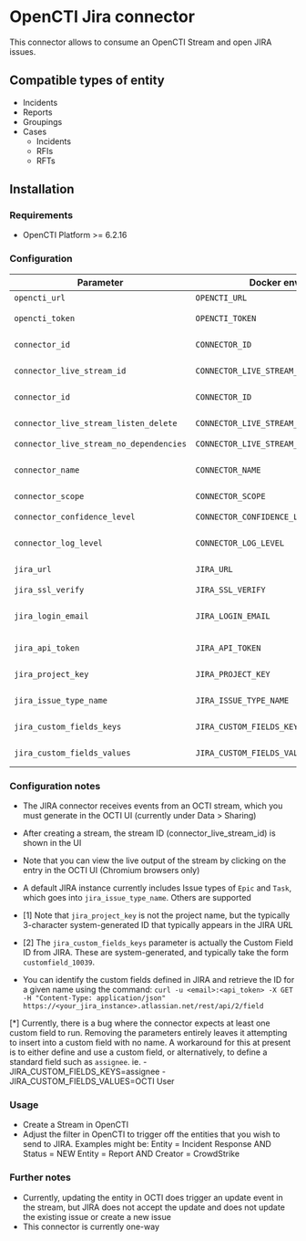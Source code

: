 # OpenCTI Jira connector

This connector allows to consume an OpenCTI Stream and open JIRA issues.

## Compatible types of entity

- Incidents
- Reports
- Groupings
- Cases
    - Incidents
    - RFIs
    - RFTs


## Installation

### Requirements

- OpenCTI Platform >= 6.2.16

### Configuration

| Parameter                               | Docker envvar                           | Mandatory | Description                                                                                   |
|-----------------------------------------|-----------------------------------------| --------- |-----------------------------------------------------------------------------------------------|
| `opencti_url`                           | `OPENCTI_URL`                           | Yes       | The URL of the OpenCTI platform.                                                              |
| `opencti_token`                         | `OPENCTI_TOKEN`                         | Yes       | The default admin token configured in the OpenCTI platform parameters file.                   |
| `connector_id`                          | `CONNECTOR_ID`                          | Yes       | A valid arbitrary `UUIDv4` that must be unique for this connector.                            |
| `connector_live_stream_id`              | `CONNECTOR_LIVE_STREAM_ID`              | Yes       | ID of the OpenCTI stream for the JIRA connector from the OpenCTI console                      |
| `connector_id`                          | `CONNECTOR_ID`                          | Yes       | A valid arbitrary `UUIDv4` that must be unique for this connector.                            |
| `connector_live_stream_listen_delete`   | `CONNECTOR_LIVE_STREAM_LISTEN_DELETE`   | Yes       | Whether entity deletions should be processed (not currently implemented)                      |
| `connector_live_stream_no_dependencies` | `CONNECTOR_LIVE_STREAM_NO_DEPENDENCIES` | Yes       | tbc                                                                                           |
| `connector_name`                        | `CONNECTOR_NAME`                        | Yes       | Name of connector (eg. "CONNECTOR_NAME=JIRA", including the "")                               |
| `connector_scope`                       | `CONNECTOR_SCOPE`                       | Yes       | Must be `jira`                                                                                |
| `connector_confidence_level`            | `CONNECTOR_CONFIDENCE_LEVEL`            | Yes       | The default confidence level for created sightings (a number between 1 and 4).                |
| `connector_log_level`                   | `CONNECTOR_LOG_LEVEL`                   | Yes       | The log level for this connector, could be `debug`, `info`, `warn` or `error` (less verbose). |
| `jira_url`                              | `JIRA_URL`                              | Yes       | URL to the JIRA server (eg. https://<your_instance_name>.atlassian.net).                      |
| `jira_ssl_verify`                       | `JIRA_SSL_VERIFY`                       | Yes       | Whether to verify SSL (default=`true`).                                                       |
| `jira_login_email`                      | `JIRA_LOGIN_EMAIL`                      | Yes       | The email for the JIRA account with API access that the connector will use to create issues   |
| `jira_api_token`                        | `JIRA_API_TOKEN`                        | Yes       | The API key for the JIRA account (currently ~175 chars in length)                             |
| `jira_project_key`                      | `JIRA_PROJECT_KEY`                      | Yes       | JIRA Project Key (not name) where the issues will be created  [1]                             |
| `jira_issue_type_name`                  | `JIRA_ISSUE_TYPE_NAME`                  | Yes       | Issue type that the connector will create (default=`Epic`, other types of Task, etc           |
| `jira_custom_fields_keys`               | `JIRA_CUSTOM_FIELDS_KEYS`               | Yes*      | System generated key (not ID [2]) as a CSV list for custom fields in issue to be populated    |
| `jira_custom_fields_values`             | `JIRA_CUSTOM_FIELDS_VALUES`             | Yes*      | Static values to go into the custom fields (same order)                                       |



### Configuration notes
- The JIRA connector receives events from an OCTI stream, which you must generate in the OCTI UI (currently under Data > Sharing)
- After creating a stream, the stream ID (connector_live_stream_id) is shown in the UI
-   Note that you can view the live output of the stream by clicking on the entry in the OCTI UI (Chromium browsers only)
- A default JIRA instance currently includes Issue types of `Epic` and `Task`, which goes into `jira_issue_type_name`. Others are supported

- [1] Note that `jira_project_key` is not the project name, but the typically 3-character system-generated ID that typically appears in the JIRA URL
- [2] The `jira_custom_fields_keys` parameter is actually the Custom Field ID from JIRA. These are system-generated, and typically take the form `customfield_10039`.
-  You can identify the custom fields defined in JIRA and retrieve the ID for a given name using the command:
      `curl -u <email>:<api_token> -X GET -H "Content-Type: application/json" https://<your_jira_instance>.atlassian.net/rest/api/2/field`

[*] Currently, there is a bug where the connector expects at least one custom field to run. Removing the parameters entirely leaves it attempting to insert into a custom field with no name.
A workaround for this at present is to either define and use a custom field, or alternatively, to define a standard field such as `assignee`. ie.
    - JIRA_CUSTOM_FIELDS_KEYS=assignee
    - JIRA_CUSTOM_FIELDS_VALUES=OCTI User


### Usage
- Create a Stream in OpenCTI
- Adjust the filter in OpenCTI to trigger off the entities that you wish to send to JIRA. Examples might be:
    Entity = Incident Response  AND  Status = NEW
    Entity = Report  AND  Creator = CrowdStrike


### Further notes
- Currently, updating the entity in OCTI does trigger an update event in the stream, but JIRA does not accept the update and does not update the existing issue or create a new issue
- This connector is currently one-way
